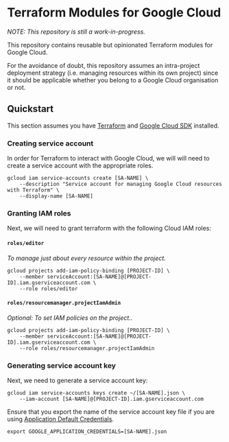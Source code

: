 # Terraform Modules for Google Cloud

_NOTE: This repository is still a work-in-progress._

This repository contains reusable but opinionated Terraform modules for Google Cloud.

For the avoidance of doubt, this repository assumes an intra-project deployment strategy (i.e. managing resources within its own project) since it should be applicable whether you belong to a Google Cloud organisation or not.

## Quickstart

This section assumes you have [Terraform](https://learn.hashicorp.com/terraform/gcp/install) and [Google Cloud SDK](https://cloud.google.com/sdk/install) installed.

### Creating service account

In order for Terraform to interact with Google Cloud, we will will need to create a service account with the appropriate roles.

```shell
gcloud iam service-accounts create [SA-NAME] \
    --description "Service account for managing Google Cloud resources with Terraform" \
    --display-name [SA-NAME]
```

### Granting IAM roles

Next, we will need to grant terraform with the following Cloud IAM roles:

#### `roles/editor`
_To manage just about every resource within the project._

```shell
gcloud projects add-iam-policy-binding [PROJECT-ID] \
    --member serviceAccount:[SA-NAME]@[PROJECT-ID].iam.gserviceaccount.com \
    --role roles/editor
```

#### `roles/resourcemanager.projectIamAdmin`
_Optional: To set IAM policies on the project.._

```shell
gcloud projects add-iam-policy-binding [PROJECT-ID] \
    --member serviceAccount:[SA-NAME]@[PROJECT-ID].iam.gserviceaccount.com \
    --role roles/resourcemanager.projectIamAdmin
```

### Generating service account key

Next, we need to generate a service account key:

```shell
gcloud iam service-accounts keys create ~/[SA-NAME].json \
    --iam-account [SA-NAME]@[PROJECT-ID].iam.gserviceaccount.com
```

Ensure that you export the name of the service account key file if you are using [Application Default Credentials](https://cloud.google.com/docs/authentication/production#finding_credentials_automatically).

```shell
export GOOGLE_APPLICATION_CREDENTIALS=[SA-NAME].json
```
